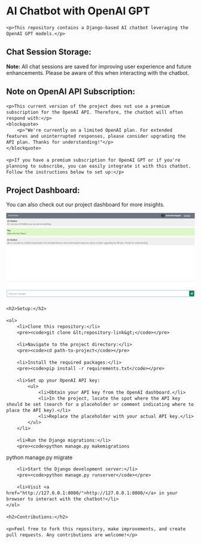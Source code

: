 <h1>AI Chatbot with OpenAI GPT</h1>

    <p>This repository contains a Django-based AI chatbot leveraging the OpenAI GPT models.</p>
    
<h2>Chat Session Storage:</h2>
<p><strong>Note:</strong> All chat sessions are saved for improving user experience and future enhancements. Please be aware of this when interacting with the chatbot.</p>

<h2>Note on OpenAI API Subscription:</h2>

    <p>This current version of the project does not use a premium subscription for the OpenAI API. Therefore, the chatbot will often respond with:</p>
    <blockquote>
        <p>"We're currently on a limited OpenAI plan. For extended features and uninterrupted responses, please consider upgrading the API plan. Thanks for understanding!"</p>
    </blockquote>

    <p>If you have a premium subscription for OpenAI GPT or if you're planning to subscribe, you can easily integrate it with this chatbot. Follow the instructions below to set up:</p>
    
<h2>Project Dashboard:</h2>
<p>You can also check out our project dashboard for more insights. </p>
<img src="https://github.com/romanhumagain/AI-Chat-Bot/blob/master/AI_Chatbot/chatbot/static/images/application-dashboard.png" alt="Project Dashboard Preview" width="600">


    <h2>Setup:</h2>

    <ol>
        <li>Clone this repository:</li>
        <pre><code>git clone &lt;repository-link&gt;</code></pre>

        <li>Navigate to the project directory:</li>
        <pre><code>cd path-to-project</code></pre>

        <li>Install the required packages:</li>
        <pre><code>pip install -r requirements.txt</code></pre>

        <li>Set up your OpenAI API key:
            <ul>
                <li>Obtain your API key from the OpenAI dashboard.</li>
                <li>In the project, locate the spot where the API key should be set (search for a placeholder or comment indicating where to place the API key).</li>
                <li>Replace the placeholder with your actual API key.</li>
            </ul>
        </li>

        <li>Run the Django migrations:</li>
        <pre><code>python manage.py makemigrations
python manage.py migrate</code></pre>

        <li>Start the Django development server:</li>
        <pre><code>python manage.py runserver</code></pre>

        <li>Visit <a href="http://127.0.0.1:8000/">http://127.0.0.1:8000/</a> in your browser to interact with the chatbot!</li>
    </ol>

    <h2>Contributions:</h2>

    <p>Feel free to fork this repository, make improvements, and create pull requests. Any contributions are welcome!</p>

    
